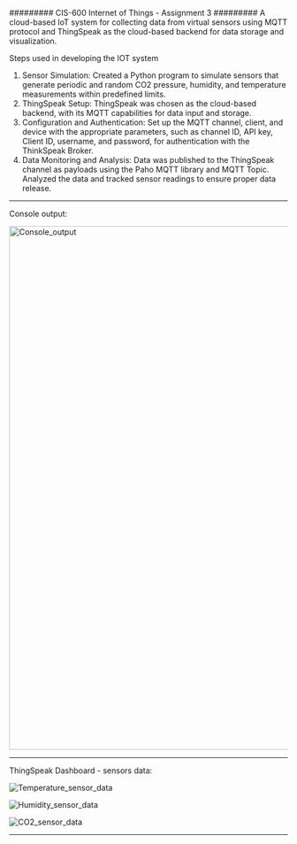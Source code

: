 ######### CIS-600 Internet of Things - Assignment 3 #########
A cloud-based IoT system for collecting data from virtual sensors using MQTT protocol and ThingSpeak as the cloud-based backend for data storage and visualization.

Steps used in developing the IOT system
1. Sensor Simulation: Created a Python program to simulate sensors that generate periodic and random CO2 pressure, humidity, and temperature measurements within predefined limits.
2. ThingSpeak Setup: ThingSpeak was chosen as the cloud-based backend, with its MQTT capabilities for data input and storage.
3. Configuration and Authentication: Set up the MQTT channel, client, and device with the appropriate parameters, such as channel ID, API key, Client ID, username, and password, for authentication with the ThinkSpeak Broker.
4. Data Monitoring and Analysis: Data was published to the ThingSpeak channel as payloads using the Paho MQTT library and MQTT Topic. Analyzed the data and tracked sensor readings to ensure proper data release.
-----------------------------------------------------------------------------------------------------
Console output:

<img width="946" alt="Console_output" src="https://github.com/wadeshilpa/CIS600_IOT/assets/160187057/d66d9f65-4b3f-4e69-95d0-962b63f998e8">

-----------------------------------------------------------------------------------------------------

ThingSpeak Dashboard - sensors data:

![Temperature_sensor_data](https://github.com/wadeshilpa/CIS600_IOT/assets/160187057/181e591a-823c-48fb-9c52-6ce84774a038)

![Humidity_sensor_data](https://github.com/wadeshilpa/CIS600_IOT/assets/160187057/d12a70df-5258-4b36-9a2a-36dac55a2653)

![CO2_sensor_data](https://github.com/wadeshilpa/CIS600_IOT/assets/160187057/1f2824e8-80c4-4821-acf6-02f4daec6f8d)

-----------------------------------------------------------------------------------------------------
